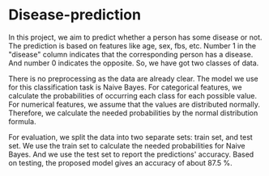 # Disease-prediction
In this project, we aim to predict whether a person has some disease or not.
The prediction is based on features like age, sex, fbs, etc.
Number 1 in the "disease" column indicates that the corresponding person has a disease. And number 0 indicates the opposite.
So, we have got two classes of data.

There is no preprocessing as the data are already clear. 
The model we use for this classification task is Naive Bayes.
For categorical features, we calculate the probabilities of occurring each class for each possible value.
For numerical features, we assume that the values are distributed normally. Therefore, we calculate the needed probabilities by the normal distribution formula.

For evaluation, we split the data into two separate sets: train set, and test set.
We use the train set to calculate the needed probabilities for Naive Bayes. And we use the test set to report the predictions' accuracy.
Based on testing, the proposed model gives an accuracy of about  87.5 %.

